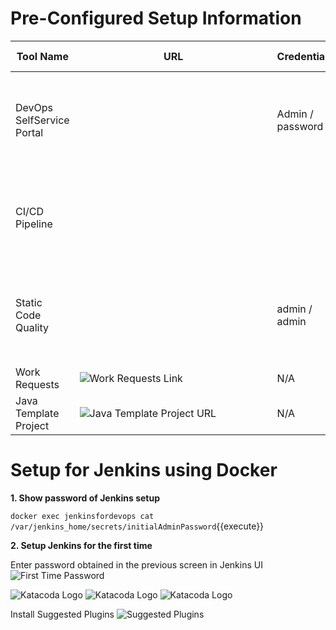 # Pre-Configured Setup Information
|           Tool Name       |                                           URL                                                         |   Credentials    |                                 Setup Information                                       |
|---------------------------|-------------------------------------------------------------------------------------------------------|------------------|-----------------------------------------------------------------------------------------|
| DevOps SelfService Portal |![Self Service Portal URL](https://[[HOST_SUBDOMAIN]]-8055-[[KATACODA_HOST]].environments.katacoda.com)| Admin / password |docker run -d --name gitjavacreate -p 8055:8055 ravikalla/devops-selfservice-enterprise  |
| CI/CD Pipeline            |![Jenkins URL](https://[[HOST_SUBDOMAIN]]-9080-[[KATACODA_HOST]].environments.katacoda.com)            | <Setup Later>    |Docker file from ``Dockerfile-Jenkins-Maven``{{open}}                                    |
| Static Code Quality       |![Sonar Link](https://[[HOST_SUBDOMAIN]]-9000-[[KATACODA_HOST]].environments.katacoda.com)             | admin / admin    |docker run -d --name sonarqube -p 9000:9000 sonarqube                                    |
| Work Requests             |![Work Requests Link](https://github.com/ravikalla/devops-tickets/issues)                              | N/A              |                                                                                         |
| Java Template Project     |![Java Template Project URL](https://github.com/ravi523096/JavaTemplateProject)                        | N/A              |                                                                                         |

# Setup for Jenkins using Docker

**1. Show password of Jenkins setup**

``docker exec jenkinsfordevops cat /var/jenkins_home/secrets/initialAdminPassword``{{execute}}

**2. Setup Jenkins for the first time**

Enter password obtained in the previous screen in Jenkins UI
![First Time Password](/ravi_kalla/scenarios/displaying-images/assets/JenkinsFirstTimeScreen.png)

![Katacoda Logo](/ravi_kalla/scenarios/displaying-images/assets/logo-text-with-head.png)
![Katacoda Logo](/ravi_kalla/scenarios/displaying-images/assets/JenkinsFirstTimeScreen.png)
![Katacoda Logo](/ravi_kalla/scenarios/displaying-images/assets/InstallPlugins.png)

Install Suggested Plugins
![Suggested Plugins](/ravi_kalla/scenarios/displaying-images/assets/InstallPlugins.png)
